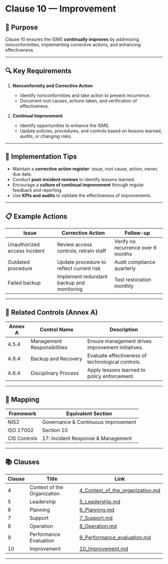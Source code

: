 # Clause 10 — Improvement

## 🎯 Purpose
Clause 10 ensures the ISMS **continually improves** by addressing nonconformities, implementing corrective actions, and enhancing effectiveness.

---

## 🔍 Key Requirements

1. **Nonconformity and Corrective Action**  
   - Identify nonconformities and take action to prevent recurrence.  
   - Document root causes, actions taken, and verification of effectiveness.

2. **Continual Improvement**  
   - Identify opportunities to enhance the ISMS.  
   - Update policies, procedures, and controls based on lessons learned, audits, or changing risks.

---

## 🧠 Implementation Tips

- Maintain a **corrective action register**: issue, root cause, action, owner, due date.  
- Conduct **post-incident reviews** to identify lessons learned.  
- Encourage a **culture of continual improvement** through regular feedback and reporting.  
- Use **KPIs and audits** to validate the effectiveness of improvements.

---

## 📋 Example Actions

| Issue | Corrective Action | Follow-up |
|-------|-----------------|------------|
| Unauthorized access incident | Review access controls, retrain staff | Verify no recurrence over 6 months |
| Outdated procedure | Update procedure to reflect current risk | Audit compliance quarterly |
| Failed backup | Implement redundant backup and monitoring | Test restoration monthly |

---

## 🔗 Related Controls (Annex A)

| Annex A | Control Name | Description |
|----------|---------------|-------------|
| A.5.4 | Management Responsibilities | Ensure management drives improvement initiatives. |
| A.8.4 | Backup and Recovery | Evaluate effectiveness of technological controls. |
| A.6.4 | Disciplinary Process | Apply lessons learned to policy enforcement. |

---

## 🧩 Mapping

| Framework | Equivalent Section |
|------------|--------------------|
| NIS2 | Governance & Continuous Improvement |
| ISO 27002 | Section 10 |
| CIS Controls | 17: Incident Response & Management |

---

## 📚 Clauses

| Clause | Title | Link |
|--------|-------|------|
| 4 | Context of the Organization | [4_Context_of_the_organization.md](./4_Context_of_the_organization.md) |
| 5 | Leadership | [5_Leadership.md](./5_Leadership.md) |
| 6 | Planning | [6_Planning.md](./6_Planning.md) |
| 7 | Support | [7_Support.md](./7_Support.md) |
| 8 | Operation | [8_Operation.md](./8_Operation.md) |
| 9 | Performance Evaluation | [9_Performance_evaluation.md](./9_Performance_evaluation.md) |
| 10 | Improvement | [10_Improvement.md](./10_Improvement.md) |

---
